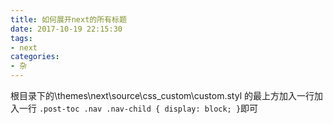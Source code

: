 ```yaml
---
title: 如何展开next的所有标题
date: 2017-10-19 22:15:30
tags:
- next
categories:
- 杂
---
```


根目录下的\themes\next\source\css\_custom\custom.styl 的最上方加入一行加入一行 ` .post-toc .nav .nav-child { display: block; } `即可
